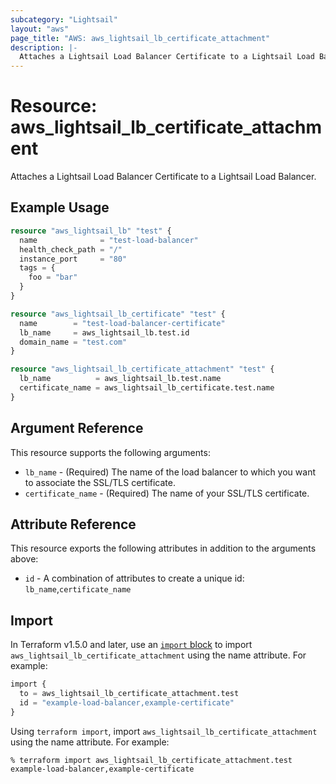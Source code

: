 ```yaml
---
subcategory: "Lightsail"
layout: "aws"
page_title: "AWS: aws_lightsail_lb_certificate_attachment"
description: |-
  Attaches a Lightsail Load Balancer Certificate to a Lightsail Load Balancer
---
```


# Resource: aws_lightsail_lb_certificate_attachment

Attaches a Lightsail Load Balancer Certificate to a Lightsail Load Balancer.

## Example Usage

```terraform
resource "aws_lightsail_lb" "test" {
  name              = "test-load-balancer"
  health_check_path = "/"
  instance_port     = "80"
  tags = {
    foo = "bar"
  }
}

resource "aws_lightsail_lb_certificate" "test" {
  name        = "test-load-balancer-certificate"
  lb_name     = aws_lightsail_lb.test.id
  domain_name = "test.com"
}

resource "aws_lightsail_lb_certificate_attachment" "test" {
  lb_name          = aws_lightsail_lb.test.name
  certificate_name = aws_lightsail_lb_certificate.test.name
}
```

## Argument Reference

This resource supports the following arguments:

* `lb_name` - (Required) The name of the load balancer to which you want to associate the SSL/TLS certificate.
* `certificate_name` - (Required) The name of your SSL/TLS certificate.

## Attribute Reference

This resource exports the following attributes in addition to the arguments above:

* `id` - A combination of attributes to create a unique id: `lb_name`,`certificate_name`

## Import

In Terraform v1.5.0 and later, use an [`import` block](https://developer.hashicorp.com/terraform/language/import) to import `aws_lightsail_lb_certificate_attachment` using the name attribute. For example:

```terraform
import {
  to = aws_lightsail_lb_certificate_attachment.test
  id = "example-load-balancer,example-certificate"
}
```

Using `terraform import`, import `aws_lightsail_lb_certificate_attachment` using the name attribute. For example:

```console
% terraform import aws_lightsail_lb_certificate_attachment.test example-load-balancer,example-certificate
```
